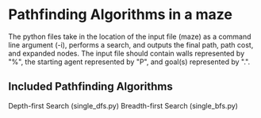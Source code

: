 <h1>Pathfinding Algorithms in a maze</h1>

The python files take in the location of the input file (maze) as a command line argument (-i), performs a search, and outputs the final path, path cost, and expanded nodes.
The input file should contain walls represented by "%", the starting agent represented by "P", and goal(s) represented by ".".

<h2>Included Pathfinding Algorithms</h2>
Depth-first Search (single_dfs.py)
Breadth-first Search (single_bfs.py)